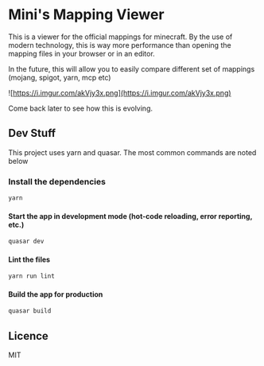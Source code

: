 # Mini's Mapping Viewer

This is a viewer for the official mappings for minecraft.
By the use of modern technology, this is way more performance than opening the mapping files in your browser or in an editor.

In the future, this will allow you to easily compare different set of mappings (mojang, spigot, yarn, mcp etc)

![https://i.imgur.com/akVjy3x.png](https://i.imgur.com/akVjy3x.png)

Come back later to see how this is evolving.

## Dev Stuff

This project uses yarn and quasar. The most common commands are noted below

### Install the dependencies
```bash
yarn
```

#### Start the app in development mode (hot-code reloading, error reporting, etc.)
```bash
quasar dev
```

#### Lint the files
```bash
yarn run lint
```

#### Build the app for production
```bash
quasar build
```

## Licence

MIT
